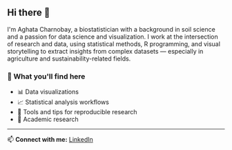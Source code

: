 ## Hi there 👋

I'm Aghata Charnobay, a biostatistician with a background in soil science and a passion for data science and visualization. I work at the intersection of research and data, using statistical methods, R programming, and visual storytelling to extract insights from complex datasets — especially in agriculture and sustainability-related fields.

### 📌 What you'll find here

- 📊 Data visualizations
- 📈 Statistical analysis workflows
- 📝 Tools and tips for reproducible research
- 🔬 Academic research
---

📫 **Connect with me:** [LinkedIn](https://www.linkedin.com/in/aghata-charnobay)



